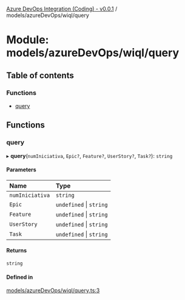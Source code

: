 [Azure DevOps Integration (Coding) - v0.0.1](../README.md) / models/azureDevOps/wiql/query

# Module: models/azureDevOps/wiql/query

## Table of contents

### Functions

- [query](models_azureDevOps_wiql_query.md#query)

## Functions

### query

▸ **query**(`numIniciativa`, `Epic?`, `Feature?`, `UserStory?`, `Task?`): `string`

#### Parameters

| Name | Type |
| :------ | :------ |
| `numIniciativa` | `string` |
| `Epic` | `undefined` \| `string` |
| `Feature` | `undefined` \| `string` |
| `UserStory` | `undefined` \| `string` |
| `Task` | `undefined` \| `string` |

#### Returns

`string`

#### Defined in

[models/azureDevOps/wiql/query.ts:3](https://github.com/jeysgar1/azure-devops-api-kms/blob/28b9ee1/src/models/azureDevOps/wiql/query.ts#L3)

